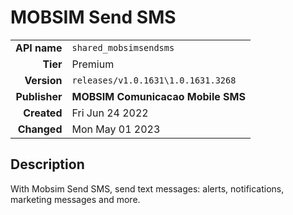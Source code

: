 # MOBSIM Send SMS
| | |
|-:|-|
|**API name**|`shared_mobsimsendsms`|
|**Tier**|Premium|
|**Version**|`releases/v1.0.1631\1.0.1631.3268`|
|**Publisher**|**MOBSIM Comunicacao Mobile SMS**|
|**Created**|Fri Jun 24 2022|
|**Changed**|Mon May 01 2023|

## Description
With Mobsim Send SMS, send text messages: alerts, notifications, marketing messages and more.
